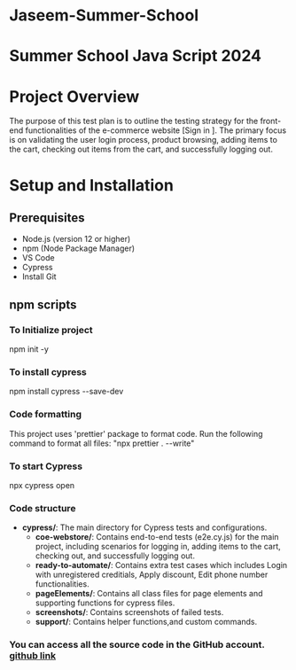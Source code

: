 # Jaseem-Summer-School

# Summer School Java Script 2024

# Project Overview
The purpose of this test plan is to outline the testing strategy for the front-end functionalities of the e-commerce website [Sign in ]. The primary focus is on validating the user login process, product browsing, adding items to the cart, checking out items from the cart, and successfully logging out.

# Setup and Installation
## Prerequisites
* Node.js (version 12 or higher)
* npm (Node Package Manager)
* VS Code
* Cypress
* Install Git


## npm scripts

### To Initialize project
npm init -y

### To install cypress
npm install cypress --save-dev

### Code formatting

This project uses 'prettier' package to format code. Run the following command to format all files:
"npx prettier . --write"

### To start Cypress
npx cypress open

### Code structure
- **cypress/**: The main directory for Cypress tests and configurations.
  - **coe-webstore/**: Contains end-to-end tests (e2e.cy.js) for the main project, including scenarios for logging in, adding items to the cart, checking out, and successfully logging out.
  - **ready-to-automate/**: Contains extra test cases which includes Login with unregistered creditials, Apply discount, Edit phone number functionalities.
  - **pageElements/**: Contains all class files for page elements and supporting functions for cypress files.
  - **screenshots/**: Contains screenshots of failed tests.
  - **support/**: Contains helper functions,and custom commands.

### You can access all the source code in the GitHub account. [github link](https://github.com/jkaniyath/Jaseem-Summer-School/tree/main)



